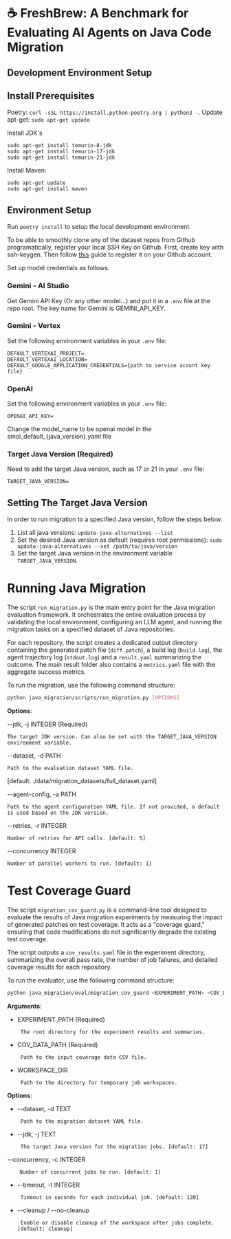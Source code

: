# ☕ FreshBrew: A Benchmark for Evaluating AI Agents on Java Code Migration


## Development Environment Setup
## Install Prerequisites
Poetry: `curl -sSL https://install.python-poetry.org | python3 -`.
Update apt-get: `sudo apt-get update`

Install JDK's
```
sudo apt-get install temurin-8-jdk
sudo apt-get install temurin-17-jdk
sudo apt-get install temurin-21-jdk
```

Install Maven:
```
sudo apt-get update
sudo apt-get install maven
```
## Environment Setup
Run `poetry install` to setup the local development environment.

To be able to smoothly clone any of the dataset repos from Github programatically, register your local SSH Key on Github. First, create key with ssh-keygen. Then follow [this](
https://docs.github.com/en/authentication/connecting-to-github-with-ssh/adding-a-new-ssh-key-to-your-github-account) guide to register it on your Github account.

Set up model credentials as follows.

### Gemini - AI Studio
Get Gemini API Key (Or any other model...) and put it in a `.env` file at the repo root. The key name for Gemini is GEMINI_API_KEY.

### Gemini - Vertex
Set the following environment variables in your `.env` file:
```
DEFAULT_VERTEXAI_PROJECT=
DEFAULT_VERTEXAI_LOCATION=
DEFAULT_GOOGLE_APPLICATION_CREDENTIALS={path to service acount key file}
```
### OpenAI
Set the following environment variables in your `.env` file:
```
OPENAI_API_KEY=
```
Change the model_name to be openai model in the smol_default_{java_version}.yaml file

### Target Java Version (Required)
Need to add the target Java version, such as 17 or 21 in your `.env` file: 
```
TARGET_JAVA_VERSION=
```

## Setting The Target Java Version
In order to run migration to a specified Java version, follow the steps below.

1. List all java versions:
`update-java-alternatives --list`
1. Set the desired Java version as default (requires root permissions):
`sudo update-java-alternatives --set /path/to/java/version`
1. Set the target Java version in the environment variable `TARGET_JAVA_VERSION`.

# Running Java Migration
The script `run_migration.py` is the main entry point for the Java migration evaluation framework. It orchestrates the entire evaluation process by validating the local environment, configuring an LLM agent, and running the migration tasks on a specified dataset of Java repositories.

For each repository, the script creates a dedicated output directory containing the generated patch file (`diff.patch`), a build log (`build.log`), the agent trajectory log (`stdout.log`) and a `result.yaml` summarizing the outcome. The main result folder also contains a `metrics.yaml` file with the aggregate success metrics.

To run the migration, use the following command structure:

```bash
python java_migration/scripts/run_migration.py [OPTIONS]
```

**Options**:

--jdk, -j INTEGER (Required)

    The target JDK version. Can also be set with the TARGET_JAVA_VERSION environment variable.

--dataset, -d PATH

    Path to the evaluation dataset YAML file.
[default: ./data/migration_datasets/full_dataset.yaml]

--agent-config, -a PATH

    Path to the agent configuration YAML file. If not provided, a default is used based on the JDK version.

--retries, -r INTEGER

    Number of retries for API calls. [default: 5]

--concurrency INTEGER

    Number of parallel workers to run. [default: 1]

# Test Coverage Guard
The script `migration_cov_guard.py` is a command-line tool designed to evaluate the results of Java migration experiments by measuring the impact of generated patches on test coverage. It acts as a "coverage guard," ensuring that code modifications do not significantly degrade the existing test coverage.

The script outputs a `cov_results.yaml` file in the experiment directory, summarizing the overall pass rate, the number of job failures, and detailed coverage results for each repository.

To run the evaluator, use the following command structure:

```bash
python java_migration/eval/migration_cov_guard <EXPERIMENT_PATH> <COV_DATA_PATH> [OPTIONS]
```

**Arguments**:

*  EXPERIMENT_PATH       (Required) 
    
        The root directory for the experiment results and summaries.
*  COV_DATA_PATH       (Required) 
        
        Path to the input coverage data CSV file.
*  WORKSPACE_DIR       
        
        Path to the directory for temporary job workspaces.  

**Options**:
*  --dataset, -d TEXT            

        Path to the migration dataset YAML file.
                                 
 * --jdk, -j TEXT                
 
        The target Java version for the migration jobs. [default: 17]
  --concurrency, -c INTEGER     
  
        Number of concurrent jobs to run. [default: 1]
 * --timeout, -t INTEGER         
 
        Timeout in seconds for each individual job. [default: 120]
 * --cleanup / --no-cleanup      
 
        Enable or disable cleanup of the workspace after jobs complete. [default: cleanup]